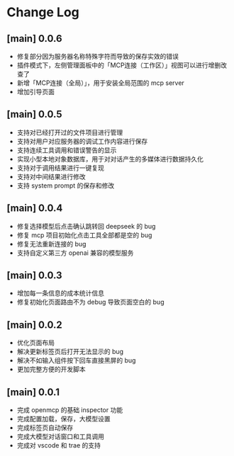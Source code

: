 # Change Log


## [main] 0.0.6
- 修复部分因为服务器名称特殊字符而导致的保存实效的错误
- 插件模式下，左侧管理面板中的「MCP连接（工作区）」视图可以进行增删改查了
- 新增「MCP连接（全局）」，用于安装全局范围的 mcp server
- 增加引导页面

## [main] 0.0.5
- 支持对已经打开过的文件项目进行管理
- 支持对用户对应服务器的调试工作内容进行保存
- 支持连续工具调用和错误警告的显示
- 实现小型本地对象数据库，用于对对话产生的多媒体进行数据持久化
- 支持对于调用结果进行一键复现
- 支持对中间结果进行修改
- 支持 system prompt 的保存和修改

## [main] 0.0.4
- 修复选择模型后点击确认跳转回 deepseek 的 bug
- 修复 mcp 项目初始化点击工具全部都是空的 bug
- 修复无法重新连接的 bug
- 支持自定义第三方 openai 兼容的模型服务

## [main] 0.0.3

- 增加每一条信息的成本统计信息
- 修复初始化页面路由不为 debug 导致页面空白的 bug

## [main] 0.0.2

- 优化页面布局
- 解决更新标签页后打开无法显示的 bug
- 解决不如输入组件按下回车直接黑屏的 bug
- 更加完整方便的开发脚本

## [main] 0.0.1

- 完成 openmcp 的基础 inspector 功能
- 完成配置加载，保存，大模型设置
- 完成标签页自动保存
- 完成大模型对话窗口和工具调用
- 完成对 vscode 和 trae 的支持